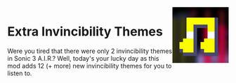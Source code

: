 <img src="icon-128x.png" align="right" />

# Extra Invincibility Themes

Were you tired that there were only 2 invincibility themes in Sonic 3 A.I.R.? Well, today's your lucky day as this mod adds 12 (+ more) new invincibility themes for you to listen to.
